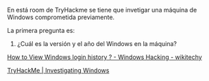 En está room de TryHackme se tiene que invetigar una máquina de Windows comprometida previamente.

La primera pregunta es:
1. ¿Cuál es la versión y el año del Windows en la máquina?

[How to View Windows login history ? - Windows Hacking - wikitechy](https://www.wikitechy.com/tutorials/ethical-hacking/windows-hacking/how-to-view-windows-login-history)

[TryHackMe | Investigating Windows](https://tryhackme.com/room/investigatingwindows)